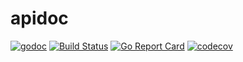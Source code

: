 # apidoc

[![godoc](http://img.shields.io/badge/godoc-reference-blue.svg?style=flat)](https://godoc.org/github.com/ptechen/apidoc)
[![Build Status](https://travis-ci.com/ptechen/apidoc.svg?branch=master)](https://travis-ci.com/ptechen/apidoc)
[![Go Report Card](https://goreportcard.com/badge/github.com/ptechen/apidoc)](https://goreportcard.com/report/github.com/ptechen/apidoc)
[![codecov](https://codecov.io/gh/ptechen/apidoc/branch/master/graph/badge.svg)](https://codecov.io/gh/ptechen/apidoc)


